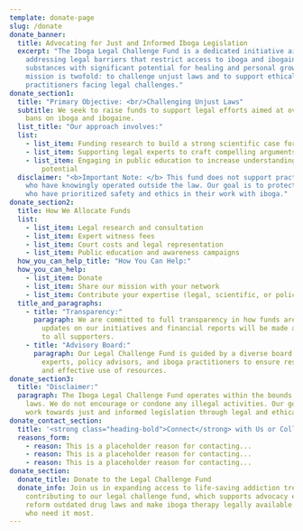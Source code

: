 ```yaml
---
template: donate-page
slug: /donate
donate_banner:
  title: Advocating for Just and Informed Iboga Legislation
  excerpt: "The Iboga Legal Challenge Fund is a dedicated initiative aimed at
    addressing legal barriers that restrict access to iboga and ibogaine,
    substances with significant potential for healing and personal growth. Our
    mission is twofold: to challenge unjust laws and to support ethical
    practitioners facing legal challenges."
donate_section1:
  title: "Primary Objective: <br/>Challenging Unjust Laws"
  subtitle: We seek to raise funds to support legal efforts aimed at overturning
    bans on iboga and ibogaine.
  list_title: "Our approach involves:"
  list:
    - list_item: Funding research to build a strong scientific case for iboga's benefits
    - list_item: Supporting legal experts to craft compelling arguments for policy change
    - list_item: Engaging in public education to increase understanding of iboga's
        potential
  disclaimer: "<b>Important Note: </b> This fund does not support practitioners
    who have knowingly operated outside the law. Our goal is to protect those
    who have prioritized safety and ethics in their work with iboga."
donate_section2:
  title: How We Allocate Funds
  list:
    - list_item: Legal research and consultation
    - list_item: Expert witness fees
    - list_item: Court costs and legal representation
    - list_item: Public education and awareness campaigns
  how_you_can_help_title: "How You Can Help:"
  how_you_can_help:
    - list_item: Donate
    - list_item: Share our mission with your network
    - list_item: Contribute your expertise (legal, scientific, or policy experience)
  title_and_paragraphs:
    - title: "Transparency:"
      paragraph: We are committed to full transparency in how funds are used. Regular
        updates on our initiatives and financial reports will be made available
        to all supporters.
    - title: "Advisory Board:"
      paragraph: Our Legal Challenge Fund is guided by a diverse board of legal
        experts, policy advisors, and iboga practitioners to ensure responsible
        and effective use of resources.
donate_section3:
  title: "Disclaimer:"
  paragraph: The Iboga Legal Challenge Fund operates within the bounds of current
    laws. We do not encourage or condone any illegal activities. Our goal is to
    work towards just and informed legislation through legal and ethical means.
donate_contact_section:
  title: '<strong class="heading-bold">Connect</strong> with Us or Collaborate '
  reasons_form:
    - reason: This is a placeholder reason for contacting...
    - reason: This is a placeholder reason for contacting...
    - reason: This is a placeholder reason for contacting...
donate_section:
  donate_title: Donate to the Legal Challenge Fund
  donate_info: Join us in expanding access to life-saving addiction treatment by
    contributing to our legal challenge fund, which supports advocacy efforts to
    reform outdated drug laws and make iboga therapy legally available to those
    who need it most.
---
```

